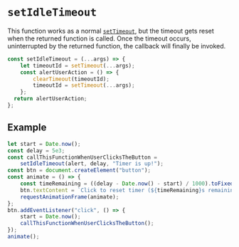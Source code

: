 # `setIdleTimeout`

This function works as a normal [`setTimeout`][settimeout_docs], but the timeout gets reset when the returned function is called.
Once the timeout occurs, uninterrupted by the returned function, the callback will finally be invoked.

```js
const setIdleTimeout = (...args) => {
    let timeoutId = setTimeout(...args);
    const alertUserAction = () => {
        clearTimeout(timeoutId);
        timeoutId = setTimeout(...args);
    };
  return alertUserAction;
};
```

## Example

```js
let start = Date.now();
const delay = 5e3;
const callThisFunctionWhenUserClicksTheButton =
    setIdleTimeout(alert, delay, "Timer is up!");
const btn = document.createElement("button");
const animate = () => {
    const timeRemaining = ((delay - Date.now() - start) / 1000).toFixed(2);
    btn.textContent = `Click to reset timer (${timeRemaining}s remaining)`;
    requestAnimationFrame(animate);
};
btn.addEventListener("click", () => {
    start = Date.now();
    callThisFunctionWhenUserClicksTheButton();
});
animate();
```

[settimeout_docs]: https://developer.mozilla.org/en-US/docs/Web/API/WindowOrWorkerGlobalScope/setTimeout
